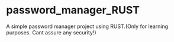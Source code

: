 # password_manager_RUST
A simple password manager project using RUST.(Only for learning purposes.  Cant assure any security!)
